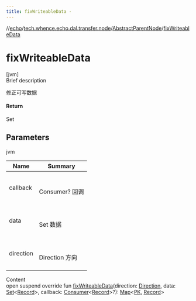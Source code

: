 ```yaml
---
title: fixWriteableData -
---
```

//[echo](../../index.md)/[tech.whence.echo.dal.transfer.node](../index.md)/[AbstractParentNode](index.md)/[fixWriteableData](fix-writeable-data.md)



# fixWriteableData  
[jvm]  
Brief description  


修正可写数据



#### Return  


Set<DEntity>



## Parameters  
  
jvm  
  
|  Name|  Summary| 
|---|---|
| callback| <br><br>Consumer<Record>? 回调<br><br>
| data| <br><br>Set<DEntity> 数据<br><br>
| direction| <br><br>Direction 方向<br><br>
  
  
Content  
open suspend override fun [fixWriteableData](fix-writeable-data.md)(direction: [Direction](../-direction/index.md), data: [Set](https://kotlinlang.org/api/latest/jvm/stdlib/kotlin.collections/-set/index.html)<[Record](../../tech.whence.echo.dal.entity/-record/index.md)>, callback: [Consumer](../../tech.whence.echo.function/-consumer/index.md)<[Record](../../tech.whence.echo.dal.entity/-record/index.md)>?): [Map](https://kotlinlang.org/api/latest/jvm/stdlib/kotlin.collections/-map/index.html)<[PK](index.md), [Record](../../tech.whence.echo.dal.entity/-record/index.md)>  



